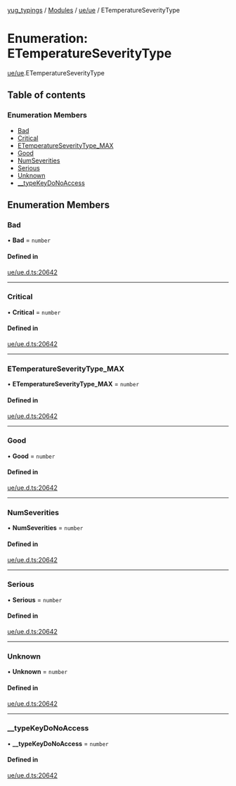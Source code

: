 [yug_typings](../README.md) / [Modules](../modules.md) / [ue/ue](../modules/ue_ue.md) / ETemperatureSeverityType

# Enumeration: ETemperatureSeverityType

[ue/ue](../modules/ue_ue.md).ETemperatureSeverityType

## Table of contents

### Enumeration Members

- [Bad](ue_ue.ETemperatureSeverityType.md#bad)
- [Critical](ue_ue.ETemperatureSeverityType.md#critical)
- [ETemperatureSeverityType\_MAX](ue_ue.ETemperatureSeverityType.md#etemperatureseveritytype_max)
- [Good](ue_ue.ETemperatureSeverityType.md#good)
- [NumSeverities](ue_ue.ETemperatureSeverityType.md#numseverities)
- [Serious](ue_ue.ETemperatureSeverityType.md#serious)
- [Unknown](ue_ue.ETemperatureSeverityType.md#unknown)
- [\_\_typeKeyDoNoAccess](ue_ue.ETemperatureSeverityType.md#__typekeydonoaccess)

## Enumeration Members

### Bad

• **Bad** = `number`

#### Defined in

[ue/ue.d.ts:20642](https://github.com/YugMetaverse/yug_typings/blob/b7d9b19/ue/ue.d.ts#L20642)

___

### Critical

• **Critical** = `number`

#### Defined in

[ue/ue.d.ts:20642](https://github.com/YugMetaverse/yug_typings/blob/b7d9b19/ue/ue.d.ts#L20642)

___

### ETemperatureSeverityType\_MAX

• **ETemperatureSeverityType\_MAX** = `number`

#### Defined in

[ue/ue.d.ts:20642](https://github.com/YugMetaverse/yug_typings/blob/b7d9b19/ue/ue.d.ts#L20642)

___

### Good

• **Good** = `number`

#### Defined in

[ue/ue.d.ts:20642](https://github.com/YugMetaverse/yug_typings/blob/b7d9b19/ue/ue.d.ts#L20642)

___

### NumSeverities

• **NumSeverities** = `number`

#### Defined in

[ue/ue.d.ts:20642](https://github.com/YugMetaverse/yug_typings/blob/b7d9b19/ue/ue.d.ts#L20642)

___

### Serious

• **Serious** = `number`

#### Defined in

[ue/ue.d.ts:20642](https://github.com/YugMetaverse/yug_typings/blob/b7d9b19/ue/ue.d.ts#L20642)

___

### Unknown

• **Unknown** = `number`

#### Defined in

[ue/ue.d.ts:20642](https://github.com/YugMetaverse/yug_typings/blob/b7d9b19/ue/ue.d.ts#L20642)

___

### \_\_typeKeyDoNoAccess

• **\_\_typeKeyDoNoAccess** = `number`

#### Defined in

[ue/ue.d.ts:20642](https://github.com/YugMetaverse/yug_typings/blob/b7d9b19/ue/ue.d.ts#L20642)

